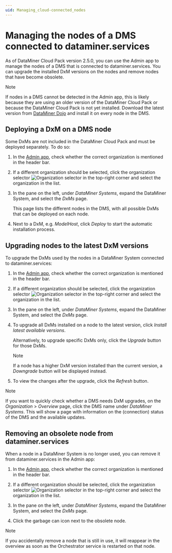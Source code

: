 ```yaml
---
uid: Managing_cloud-connected_nodes
---
```

# Managing the nodes of a DMS connected to dataminer.services

As of DataMiner Cloud Pack version 2.5.0, you can use the Admin app to manage the nodes of a DMS that is connected to dataminer.services. You can upgrade the installed DxM versions on the nodes and remove nodes that have become obsolete.

> [!NOTE]
> If nodes in a DMS cannot be detected in the Admin app, this is likely because they are using an older version of the DataMiner Cloud Pack or because the DataMiner Cloud Pack is not yet installed. Download the latest version from [DataMiner Dojo](https://community.dataminer.services/downloads/) and install it on every node in the DMS.

## Deploying a DxM on a DMS node

Some DxMs are not included in the DataMiner Cloud Pack and must be deployed separately. To do so:

1. In the [Admin app](xref:Accessing_the_Admin_app), check whether the correct organization is mentioned in the header bar.

1. If a different organization should be selected, click the organization selector ![Organization selector](~/user-guide/images/Cloud_Admin_Selector_icon.png) in the top-right corner and select the organization in the list.

1. In the pane on the left, under *DataMiner Systems*, expand the DataMiner System, and select the *DxMs* page.

   This page lists the different nodes in the DMS, with all possible DxMs that can be deployed on each node.

1. Next to a DxM, e.g. *ModelHost*, click *Deploy* to start the automatic installation process.

## Upgrading nodes to the latest DxM versions

To upgrade the DxMs used by the nodes in a DataMiner System connected to dataminer.services:

1. In the [Admin app](xref:Accessing_the_Admin_app), check whether the correct organization is mentioned in the header bar.

1. If a different organization should be selected, click the organization selector ![Organization selector](~/user-guide/images/Cloud_Admin_Selector_icon.png) in the top-right corner and select the organization in the list.

1. In the pane on the left, under *DataMiner Systems*, expand the DataMiner System, and select the *DxMs* page.

1. To upgrade all DxMs installed on a node to the latest version, click *Install latest available versions*.

   Alternatively, to upgrade specific DxMs only, click the *Upgrade* button for those DxMs.

   > [!NOTE]
   > If a node has a higher DxM version installed than the current version, a *Downgrade* button will be displayed instead.

1. To view the changes after the upgrade, click the *Refresh* button.

> [!NOTE]
> If you want to quickly check whether a DMS needs DxM upgrades, on the *Organization* > *Overview* page, click the DMS name under *DataMiner Systems*. This will show a page with information on the (connection) status of the DMS and the available updates.<!-- RN 38960 -->

## Removing an obsolete node from dataminer.services

When a node in a DataMiner System is no longer used, you can remove it from dataminer.services in the Admin app:

1. In the [Admin app](xref:Accessing_the_Admin_app), check whether the correct organization is mentioned in the header bar.

1. If a different organization should be selected, click the organization selector ![Organization selector](~/user-guide/images/Cloud_Admin_Selector_icon.png) in the top-right corner and select the organization in the list.

1. In the pane on the left, under *DataMiner Systems*, expand the DataMiner System, and select the *DxMs* page.

1. Click the garbage can icon next to the obsolete node.

> [!NOTE]
> If you accidentally remove a node that is still in use, it will reappear in the overview as soon as the Orchestrator service is restarted on that node.
